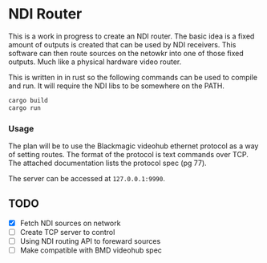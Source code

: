 # NDI Router
This is a work in progress to create an NDI router. The basic idea is a fixed amount of outputs is created that can be used by NDI receivers. This software can then route sources on the netowkr into one of those fixed outputs. Much like a physical hardware video router.

This is written in in rust so the following commands can be used to compile and run. It will require the NDI libs to be somewhere on the PATH.

```bash
cargo build
cargo run
```

### Usage
The plan will be to use the Blackmagic videohub ethernet protocol as a way of setting routes.
The format of the protocol is text commands over TCP.
The attached documentation lists the protocol spec (pg 77). 

The server can be accessed at `127.0.0.1:9990`.

## TODO
- [x] Fetch NDI sources on network
- [ ] Create TCP server to control
- [ ] Using NDI routing API to foreward sources
- [ ] Make compatible with BMD videohub spec